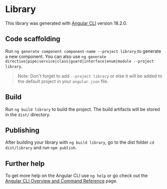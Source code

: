 # Library

This library was generated with [Angular CLI](https://github.com/angular/angular-cli) version 18.2.0.

## Code scaffolding

Run `ng generate component component-name --project library` to generate a new component. You can also use `ng generate directive|pipe|service|class|guard|interface|enum|module --project library`.
> Note: Don't forget to add `--project library` or else it will be added to the default project in your `angular.json` file. 

## Build

Run `ng build library` to build the project. The build artifacts will be stored in the `dist/` directory.

## Publishing

After building your library with `ng build library`, go to the dist folder `cd dist/library` and run `npm publish`.

## Further help

To get more help on the Angular CLI use `ng help` or go check out the [Angular CLI Overview and Command Reference](https://angular.dev/tools/cli) page.
